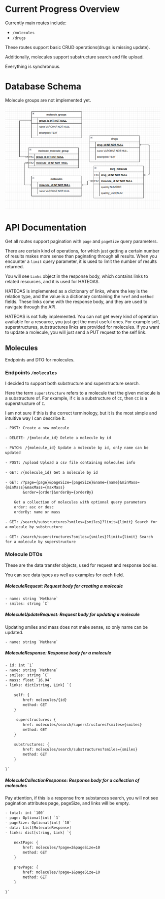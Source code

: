 
# Current Progress Overview

Currently main routes include:

- `/molecules` 
- `/drugs` 

These routes support basic CRUD operations(drugs is missing update).

Additionally, molecules support substructure search and file upload.

Everything is synchronous.

# Database Schema

Molecule groups are not implemented yet.

![img.png](img.png)


# API Documentation

Get all routes support pagination with `page` and `pageSize` query parameters.

There are certain kind of operations, for which just getting a certain number of results makes more
sense than paginating through all results. 
When you encounter a `limit` query parameter, it is used to limit the number of results returned.

You will see `Links` object in the response body, which contains links to related resources, 
and it is used for HATEOAS.

HATEOAS is implemented as a dictionary of links, where the key is the relation type, 
and the value is a dictionary containing the `href` and `method` fields. These links come
with the response body, and they are used to navigate through the API.

HATEOAS is not fully implemented. You can not get every kind of operation available for a resource,
you just get the most useful ones. For example self, superstructures, substructures links are provided for molecules.
If you want to update a molecule, you will just send a PUT request to the self link.

## Molecules  

Endpoints and DTO for molecules.


### Endpoints `/molecules`

I decided to support both substructure and superstructure search.

Here the term `superstructure` refers to a molecule that the given molecule is a substructure of.
For example, if `C` is a substructure of `CC`, then `CC` is a superstructure of `C`.

I am not sure if this is the correct terminology, but it is the most simple and intuitive way
I can describe it. 


    - POST: Create a new molecule

    - DELETE: /{molecule_id} Delete a molecule by id

    - PATCH: /{molecule_id} Update a molecule by id, only name can be updated

    - POST: /upload Upload a csv file containing molecules info

    - GET: /{molecule_id} Get a molecule by id

    - GET: /?page={page}&pageSize={pageSize}&name={name}&minMass={minMass}&maxMass={maxMass}
            &order={order}&orderBy={orderBy} 

        Get a collection of molecules with optional query parameters
        order: asc or desc
        orderBy: name or mass

    - GET: /search/substructures?smiles={smiles}?limit={limit} Search for a molecule by substructure
    
    - GET: /search/superstructures?smiles={smiles}?limit={limit} Search for a molecule by superstructure

### Molecule DTOs

These are the data transfer objects, used for request and response bodies.

You can see data types as well as examples for each field.

##### MoleculeRequest: Request body for creating a molecule

    - name: string `Methane`
    - smiles: string `C`

##### MoleculeUpdateRequest: Request body for updating a molecule

Updating smiles and mass does not make sense, so only name can be updated.

    - name: string `Methane`

##### MoleculeResponse: Response body for a molecule
    
    - id: int `1`
    - name: string `Methane`
    - smiles: string `C`
    - mass: float `16.04`
    - links: dict[string, Link] `{
        
        self: {
            href: molecules/{id}
            method: GET
        }

         superstructures: {
            href: molecules/search/superstructures?smiles={smiles}
            method: GET
        }

        substructures: {
            href: molecules/search/substructures?smiles={smiles}
            method: GET
        }
        
    }`

##### MoleculeCollectionResponse: Response body for a collection of molecules

Pay attention, if this is a response from substances search, you will not see pagination attributes
page, pageSize, and links will be empty.


    - total: int `100`
    - page: Optional[int] `1`
    - pageSize: Optional[int] `10`
    - data: List[MoleculeResponse]
    - links: dict[string, Link] `{
        
        nextPage: {
            href: molecules/?page=2&pageSize=10
            method: GET
        }
    
        prevPage: {
            href: molecules/?page=1&pageSize=10
            method: GET
        }

    }`
    
    


